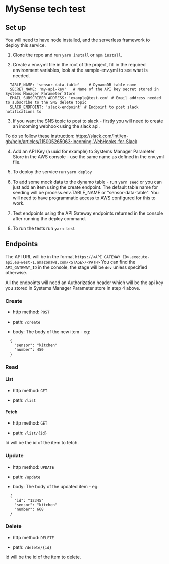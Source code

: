 # MySense tech test

## Set up

You will need to have node installed, and the serverless framework to deploy this service.

1. Clone the repo and run `yarn install` or `npm install`.

2. Create a env.yml file in the root of the project, fill in the required environment variables, look at the sample-env.yml to see what is needed.

```
  TABLE_NAME: 'sensor-data-table'    # DynamoDB table name
  SECRET_NAME: 'my-api-key'   # Name of the API key secret stored in Systems Manager Parameter Store
  EMAIL_SUBSCRIBER_ADDRESS: 'example@test.com' # Email address needed to subscribe to the SNS delete topic
  SLACK_ENDPOINT: 'slack-endpoint' # Endpoint to post slack notifications to
```


3. If you want the SNS topic to post to slack - firstly you will need to create an incoming webhook using the slack api.

  To do so follow these instruction: https://slack.com/intl/en-gb/help/articles/115005265063-Incoming-WebHooks-for-Slack

4. Add an API Key (a uuid for example) to Systems Manager Parameter Store in the AWS console - use the same name as defined in the env.yml file.


5. To deploy the service run `yarn deploy`


6. To add some mock data to the dynamo table - run `yarn seed` or you can just add an item using the create endpoint. The default table name for seeding will be process.env.TABLE_NAME or "sensor-data-table". You will need to have programmatic access to AWS configured for this to work.


6. Test endpoints using the API Gateway endpoints returned in the console after running the deploy command.


7. To run the tests run `yarn test`

## Endpoints

The API URL will be in the format `https://<API_GATEWAY_ID>.execute-api.eu-west-1.amazonaws.com/<STAGE>/<PATH>`
You can find the `API_GATEWAY_ID` in the console, the stage will be `dev` unless specified otherwise.

All the endpoints will need an Authorization header which will be the api key you stored in Systems Manager Parameter store in step 4 above.


### Create

* http method: `POST`

* path: `/create`

* body: The body of the new item - eg:

```
  {
    "sensor": "kitchen"
    "number": 450
  }
```

### Read

#### List

* http method: `GET`

* path: `/list`

#### Fetch

* http method: `GET`

* path: `/list/{id}`

Id will be the id of the item to fetch.


### Update

* http method: `UPDATE`

* path: `/update`

* body: The body of the updated item - eg:

```
  {
    "id": "12345"
    "sensor": "kitchen"
    "number": 668
  }
```

### Delete

* http method: `DELETE`

* path: `/delete/{id}`

Id will be the id of the item to delete.